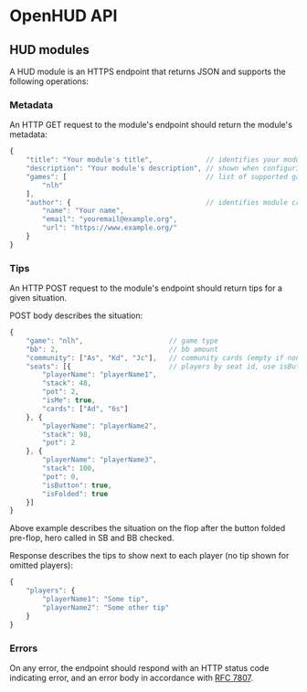 # OpenHUD API

## HUD modules
A HUD module is an HTTPS endpoint that returns JSON and supports the following operations:

### Metadata
An HTTP GET request to the module's endpoint should return the module's metadata:

```javascript
{
    "title": "Your module's title",             // identifies your module in HUD tips
    "description": "Your module's description", // shown when configuring your module
    "games": [                                  // list of supported games
        "nlh"
    ],
    "author": {                                 // identifies module creator, email & URL are optional
        "name": "Your name",
        "email": "youremail@example.org",
        "url": "https://www.example.org/"
    }
}
```

### Tips
An HTTP POST request to the module's endpoint should return tips for a given situation.

POST body describes the situation:
```javascript
{
    "game": "nlh",                     // game type
    "bb": 2,                           // bb amount
    "community": ["As", "Kd", "Jc"],   // community cards (empty if none yet)
    "seats": [{                        // players by seat id, use isButton for positions
        "playerName": "playerName1",
        "stack": 48,
        "pot": 2,
        "isMe": true,
        "cards": ["Ad", "6s"]
    }, {
        "playerName": "playerName2",
        "stack": 98,
        "pot": 2
    }, {
        "playerName": "playerName3",
        "stack": 100,
        "pot": 0,
        "isButton": true,
        "isFolded": true
    }]
}
```

Above example describes the situation on the flop after the button folded pre-flop, hero called in SB and BB checked.

Response describes the tips to show next to each player (no tip shown for omitted players):
```javascript
{
    "players": {
        "playerName1": "Some tip",
        "playerName2": "Some other tip"
    }
}
```

### Errors
On any error, the endpoint should respond with an HTTP status code indicating error, and an error body in accordance with [RFC 7807](https://tools.ietf.org/html/rfc7807).

